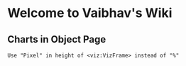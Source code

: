 # Welcome to Vaibhav's Wiki


## Charts in Object Page

    Use "Pixel" in height of <viz:VizFrame> instead of "%"
